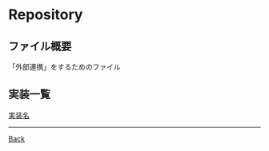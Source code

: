 # Repository

## ファイル概要

「外部連携」をするためのファイル

## 実装一覧

[実装名](./__Todo/README.md)

---
[Back](../README.md)  